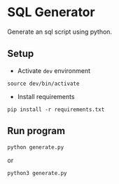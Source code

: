 # SQL Generator

Generate an sql script using python.

## Setup

- Activate `dev` environment

```
source dev/bin/activate
```

- Install requirements

```
pip install -r requirements.txt
```

## Run program

```
python generate.py
```

or

```
python3 generate.py
```
